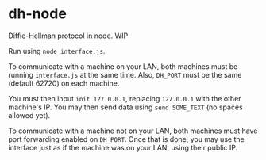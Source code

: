 # dh-node
Diffie-Hellman protocol in node. WIP

Run using `node interface.js`.

To communicate with a machine on your LAN, both machines must be running `interface.js` at the same time. Also, `DH_PORT` must be the same (default 62720) on each machine.

You must then input `init 127.0.0.1`, replacing `127.0.0.1` with the other machine's IP. You may then send data using `send SOME_TEXT` (no spaces allowed yet).

To communicate with a machine not on your LAN, both machines must have port forwarding enabled on `DH_PORT`. Once that is done, you may use the interface just as if the machine was on your LAN, using their public IP.
